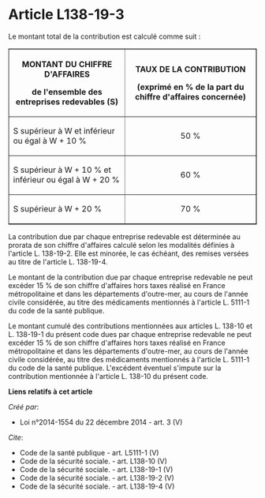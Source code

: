 # Article L138-19-3

Le montant total de la contribution est calculé comme suit : 

<table border="1">
  <tbody>
    <tr>
      <th>

MONTANT DU CHIFFRE D'AFFAIRES 

de l'ensemble des entreprises redevables (S) 

</th>
      <th>

TAUX DE LA CONTRIBUTION 

(exprimé en % de la part du chiffre d'affaires concernée) 

</th>
    </tr>
    <tr>
      <td align="left">

S supérieur à W et inférieur ou égal à W + 10 % 

</td>
      <td align="center" valign="middle">

50 % 

</td>
    </tr>
    <tr>
      <td align="left">

S supérieur à W + 10 % et inférieur ou égal à W + 20 % 

</td>
      <td align="center" valign="middle">

60 % 

</td>
    </tr>
    <tr>
      <td align="left">

S supérieur à W + 20 % 

</td>
      <td align="center" valign="middle">

70 % 

</td>
    </tr>
  </tbody>
</table>

La contribution due par chaque entreprise redevable est déterminée au prorata de son chiffre d'affaires calculé selon les
modalités définies à l'article L. 138-19-2. Elle est minorée, le cas échéant, des remises versées au titre de l'article L.
138-19-4. 

Le montant de la contribution due par chaque entreprise redevable ne peut excéder 15 % de son chiffre d'affaires hors taxes
réalisé en France métropolitaine et dans les départements d'outre-mer, au cours de l'année civile considérée, au titre des
médicaments mentionnés à l'article L. 5111-1 du code de la santé publique. 

Le montant cumulé des contributions mentionnées aux articles L. 138-10 et L. 138-19-1 du présent code dues par chaque
entreprise redevable ne peut excéder 15 % de son chiffre d'affaires hors taxes réalisé en France métropolitaine et dans les
départements d'outre-mer, au cours de l'année civile considérée, au titre des médicaments mentionnés à l'article L. 5111-1 du
code de la santé publique. L'excédent éventuel s'impute sur la contribution mentionnée à l'article L. 138-10 du présent code.

**Liens relatifs à cet article**

_Créé par_:

  - Loi n°2014-1554 du 22 décembre 2014 - art. 3 (V)

_Cite_:

  - Code de la santé publique - art. L5111-1 (V)
  - Code de la sécurité sociale. - art. L138-10 (V)
  - Code de la sécurité sociale. - art. L138-19-1 (V)
  - Code de la sécurité sociale. - art. L138-19-2 (V)
  - Code de la sécurité sociale. - art. L138-19-4 (V)
